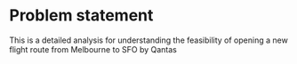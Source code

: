 # Problem statement

This is a detailed analysis for understanding the feasibility of opening a new flight route from Melbourne to SFO by Qantas
